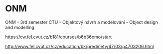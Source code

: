 # ONM

ONM - 3rd semester CTU - Objektový návrh a modelování - Object design and modelling

https://cw.fel.cvut.cz/b181/courses/b6b36omo/start

http://www.fel.cvut.cz/cz/education/bk/predmety/47/03/p4703206.html

